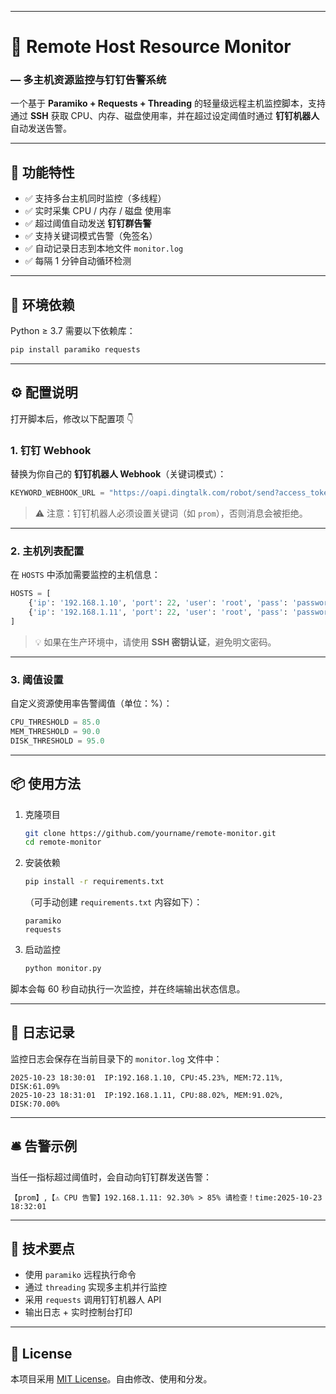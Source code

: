 
---
# 🧠 Remote Host Resource Monitor

### — 多主机资源监控与钉钉告警系统

一个基于 **Paramiko + Requests + Threading** 的轻量级远程主机监控脚本，支持通过 **SSH** 获取 CPU、内存、磁盘使用率，并在超过设定阈值时通过 **钉钉机器人** 自动发送告警。

---

## 🚀 功能特性

* ✅ 支持多台主机同时监控（多线程）
* ✅ 实时采集 CPU / 内存 / 磁盘 使用率
* ✅ 超过阈值自动发送 **钉钉群告警**
* ✅ 支持关键词模式告警（免签名）
* ✅ 自动记录日志到本地文件 `monitor.log`
* ✅ 每隔 1 分钟自动循环检测

---

## 🧩 环境依赖

Python ≥ 3.7
需要以下依赖库：

```bash
pip install paramiko requests
```

---

## ⚙️ 配置说明

打开脚本后，修改以下配置项 👇

### 1. 钉钉 Webhook

替换为你自己的 **钉钉机器人 Webhook**（关键词模式）：

```python
KEYWORD_WEBHOOK_URL = "https://oapi.dingtalk.com/robot/send?access_token=xxxxxx"
```

> ⚠️ 注意：钉钉机器人必须设置关键词（如 `prom`），否则消息会被拒绝。

---

### 2. 主机列表配置

在 `HOSTS` 中添加需要监控的主机信息：

```python
HOSTS = [
    {'ip': '192.168.1.10', 'port': 22, 'user': 'root', 'pass': 'password'},
    {'ip': '192.168.1.11', 'port': 22, 'user': 'root', 'pass': 'password'},
]
```

> 💡 如果在生产环境中，请使用 **SSH 密钥认证**，避免明文密码。

---

### 3. 阈值设置

自定义资源使用率告警阈值（单位：%）：

```python
CPU_THRESHOLD = 85.0
MEM_THRESHOLD = 90.0
DISK_THRESHOLD = 95.0
```

---

## 📦 使用方法

1. 克隆项目

   ```bash
   git clone https://github.com/yourname/remote-monitor.git
   cd remote-monitor
   ```

2. 安装依赖

   ```bash
   pip install -r requirements.txt
   ```

   （可手动创建 `requirements.txt` 内容如下）：

   ```
   paramiko
   requests
   ```

3. 启动监控

   ```bash
   python monitor.py
   ```

脚本会每 60 秒自动执行一次监控，并在终端输出状态信息。

---

## 🧾 日志记录

监控日志会保存在当前目录下的 `monitor.log` 文件中：

```
2025-10-23 18:30:01  IP:192.168.1.10, CPU:45.23%, MEM:72.11%, DISK:61.09%
2025-10-23 18:31:01  IP:192.168.1.11, CPU:88.02%, MEM:91.02%, DISK:70.00%
```

---

## 🛎️ 告警示例

当任一指标超过阈值时，会自动向钉钉群发送告警：

```
【prom】,【⚠️ CPU 告警】192.168.1.11: 92.30% > 85% 请检查！time:2025-10-23 18:32:01
```

---

## 🧠 技术要点

* 使用 `paramiko` 远程执行命令
* 通过 `threading` 实现多主机并行监控
* 采用 `requests` 调用钉钉机器人 API
* 输出日志 + 实时控制台打印

---

## 📜 License

本项目采用 [MIT License](LICENSE)。自由修改、使用和分发。


